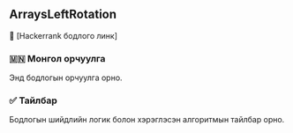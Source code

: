 ## ArraysLeftRotation
🔗 [Hackerrank бодлого линк]

### 🇲🇳 Монгол орчуулга  
Энд бодлогын орчуулга орно.

### ✅ Тайлбар  
Бодлогын шийдлийн логик болон хэрэглэсэн алгоритмын тайлбар орно.